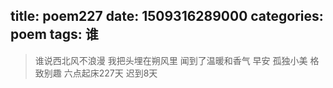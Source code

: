 title: poem227
date: 1509316289000
categories: poem
tags: 谁
---
> 谁说西北风不浪漫
我把头埋在朔风里
闻到了温暖和香气
早安
孤独小美
格致别趣
六点起床227天 迟到8天
